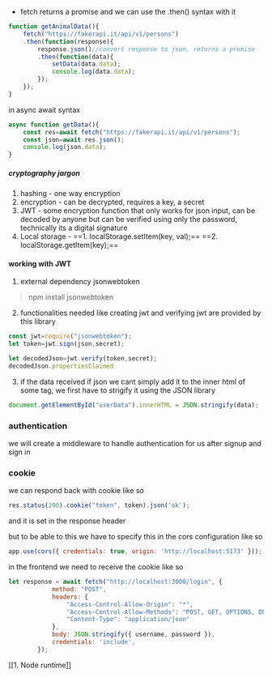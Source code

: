 - fetch returns a promise and we can use the .then() syntax with it
```js
function getAnimalData(){
	fetch("https://fakerapi.it/api/v1/persons")
	.then(function(response){
		response.json()//convert response to json, returns a promise
		.then(function(data){
			setData(data.data);
			console.log(data.data);
		});
	});
}
```

in async await syntax
```js
async function getData(){
	const res=await fetch("https://fakerapi.it/api/v1/persons");
	const json=await res.json();
	console.log(json.data);
}
```
##### cryptography jargon
1. hashing - one way encryption
2. encryption - can be decrypted, requires a key, a secret
3. JWT - some encryption function that only works for json input, can be decoded by anyone but can be verified using only the password, technically its a digital signature
4. Local storage - 
		==1. localStorage.setItem(key, val);== 
		==2. localStorage.getItem(key);==

#### working with JWT
1. external dependency jsonwebtoken
> npm install jsonwebtoken
2. functionalities needed like creating jwt and verifying jwt are provided by this library
```js
const jwt=require("jsonwebtoken");
let token=jwt.sign(json,secret);

let decodedJson=jwt.verify(token,secret);
decodedJson.propertiesClaimed
```

3. if the data received if json we cant simply add it to the inner html of some tag, we first have to strigify it using the JSON library
```js
document.getElementById("userData").innerHTML = JSON.stringify(data);
```

### authentication
we will create a middleware to handle authentication for us after signup and sign in

### cookie
we can respond back with cookie like so
```js
res.status(200).cookie("token", token).json('ok');
```
and it is set in the response header

but to be able to this we have to specify this in the cors configuration like so
```js
app.use(cors({ credentials: true, origin: 'http://localhost:5173' }));
```

in the frontend we need to receive the cookie like so
```js
let response = await fetch("http://localhost:3000/login", {
            method: "POST",
            headers: {
                "Access-Control-Allow-Origin": "*",
                "Access-Control-Allow-Methods": "POST, GET, OPTIONS, DELETE",
                "Content-Type": "application/json"
            },
            body: JSON.stringify({ username, password }),
            credentials: 'include',
        });
```
[[1. Node runtime]]